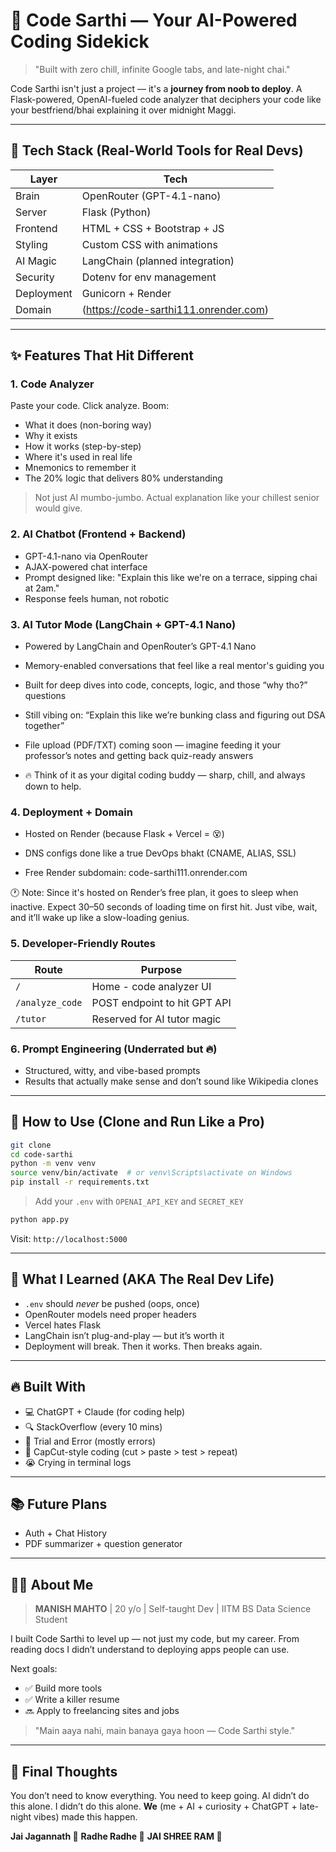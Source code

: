 

# 🚀 Code Sarthi — Your AI-Powered Coding Sidekick

> "Built with zero chill, infinite Google tabs, and late-night chai."

Code Sarthi isn't just a project — it's a **journey from noob to deploy**. A Flask-powered, OpenAI-fueled code analyzer that deciphers your code like your bestfriend/bhai explaining it over midnight Maggi.

---

## 🧠 Tech Stack (Real-World Tools for Real Devs)

| Layer      | Tech                                            |
| ---------- | ----------------------------------------------- |
| Brain      | OpenRouter (GPT-4.1-nano)                      |
| Server     | Flask (Python)                                  |
| Frontend   | HTML + CSS + Bootstrap + JS                     |
| Styling    | Custom CSS with animations                      |
| AI Magic   | LangChain (planned integration)                 |
| Security   | Dotenv for env management                       |
| Deployment | Gunicorn + Render                               |
| Domain     | (https://code-sarthi111.onrender.com)           |

---

## ✨ Features That Hit Different

### 1. Code Analyzer

Paste your code. Click analyze. Boom:

* What it does (non-boring way)
* Why it exists
* How it works (step-by-step)
* Where it's used in real life
* Mnemonics to remember it
* The 20% logic that delivers 80% understanding

> Not just AI mumbo-jumbo. Actual explanation like your chillest senior would give.

### 2. AI Chatbot (Frontend + Backend)

* GPT-4.1-nano via OpenRouter
* AJAX-powered chat interface
* Prompt designed like: "Explain this like we're on a terrace, sipping chai at 2am."
* Response feels human, not robotic

### 3. AI Tutor Mode (LangChain + GPT-4.1 Nano)
  *  Powered by LangChain and OpenRouter’s GPT-4.1 Nano
    
  * Memory-enabled conversations that feel like a real mentor's guiding you
    
  *  Built for deep dives into code, concepts, logic, and those “why tho?” questions
    
  *  Still vibing on: “Explain this like we’re bunking class and figuring out DSA together”
    
  * File upload (PDF/TXT) coming soon — imagine feeding it your professor’s notes and getting back quiz-ready answers
    
  *  🔥 Think of it as your digital coding buddy — sharp, chill, and always down to help.

### 4. Deployment + Domain

* Hosted on Render (because Flask + Vercel = 😵)

* DNS configs done like a true DevOps bhakt (CNAME, ALIAS, SSL)

* Free Render subdomain: code-sarthi111.onrender.com

🕐 Note: Since it's hosted on Render’s free plan, it goes to sleep when inactive.
Expect 30–50 seconds of loading time on first hit. Just vibe, wait, and it’ll wake up like a slow-loading genius.

### 5. Developer-Friendly Routes

| Route           | Purpose                      |
| --------------- | ---------------------------- |
| `/`             | Home - code analyzer UI      |
| `/analyze_code` | POST endpoint to hit GPT API |
| `/tutor`        | Reserved for AI tutor magic  |

### 6. Prompt Engineering (Underrated but 🔥)

* Structured, witty, and vibe-based prompts
* Results that actually make sense and don’t sound like Wikipedia clones

---

## 🧰 How to Use (Clone and Run Like a Pro)

```bash
git clone 
cd code-sarthi
python -m venv venv
source venv/bin/activate  # or venv\Scripts\activate on Windows
pip install -r requirements.txt
```

> Add your `.env` with `OPENAI_API_KEY` and `SECRET_KEY`

```bash
python app.py
```

Visit: `http://localhost:5000`

---

## 🤯 What I Learned (AKA The Real Dev Life)

* `.env` should *never* be pushed (oops, once)
* OpenRouter models need proper headers
* Vercel hates Flask
* LangChain isn’t plug-and-play — but it’s worth it
* Deployment will break. Then it works. Then breaks again.

---

## 🔥 Built With

* 💻 ChatGPT + Claude (for coding help)
* 🔍 StackOverflow (every 10 mins)
* 🧪 Trial and Error (mostly errors)
* 🎨 CapCut-style coding (cut > paste > test > repeat)
* 😭 Crying in terminal logs

---

## 📚 Future Plans


* Auth + Chat History
* PDF summarizer + question generator

---

## 🧑‍💻 About Me

> **MANISH MAHTO** | 20 y/o | Self-taught Dev | IITM BS Data Science Student

I built Code Sarthi to level up — not just my code, but my career. From reading docs I didn’t understand to deploying apps people can use.

Next goals:

* ✅ Build more tools
* ✅ Write a killer resume
* 🔜 Apply to freelancing sites and jobs

> "Main aaya nahi, main banaya gaya hoon — Code Sarthi style."

---

## 🛐 Final Thoughts

You don’t need to know everything. You need to keep going.
AI didn’t do this alone. I didn’t do this alone. **We** (me + AI + curiosity + ChatGPT + late-night vibes) made this happen.

**Jai Jagannath 🙏**
**Radhe Radhe 🙏**
**JAI SHREE RAM 🙏** 
